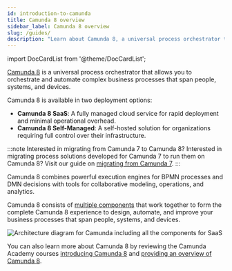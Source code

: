 ```yaml
---
id: introduction-to-camunda
title: Camunda 8 overview
sidebar_label: Camunda 8 overview
slug: /guides/
description: "Learn about Camunda 8, a universal process orchestrator that allows you to orchestrate and automate complex business processes that span people, systems, and devices."
---
```


import DocCardList from '@theme/DocCardList';

[Camunda 8](https://camunda.io) is a universal process orchestrator that allows you to orchestrate and automate complex business processes that span people, systems, and devices.

Camunda 8 is available in two deployment options:

- **Camunda 8 SaaS**: A fully managed cloud service for rapid deployment and minimal operational overhead.
- **Camunda 8 Self-Managed**: A self-hosted solution for organizations requiring full control over their infrastructure.

:::note Interested in migrating from Camunda 7 to Camunda 8?
Interested in migrating process solutions developed for Camunda 7 to run them on Camunda 8? Visit our guide on [migrating from Camunda 7](/guides/migrating-from-camunda-7/index.md).
:::

Camunda 8 combines powerful execution engines for BPMN processes and DMN decisions with tools for collaborative modeling, operations, and analytics.

Camunda 8 consists of [multiple components](/components/components-overview.md) that work together to form the complete Camunda 8 experience to design, automate, and improve your business processes that span people, systems, and devices.

![Architecture diagram for Camunda including all the components for SaaS](./img/ComponentsAndArchitecture_SaaS.png)

You can also learn more about Camunda 8 by reviewing the Camunda Academy courses [introducing Camunda 8](https://academy.camunda.com/camunda-intro/) and [providing an overview of Camunda 8](https://academy.camunda.com/c8-overview/).
